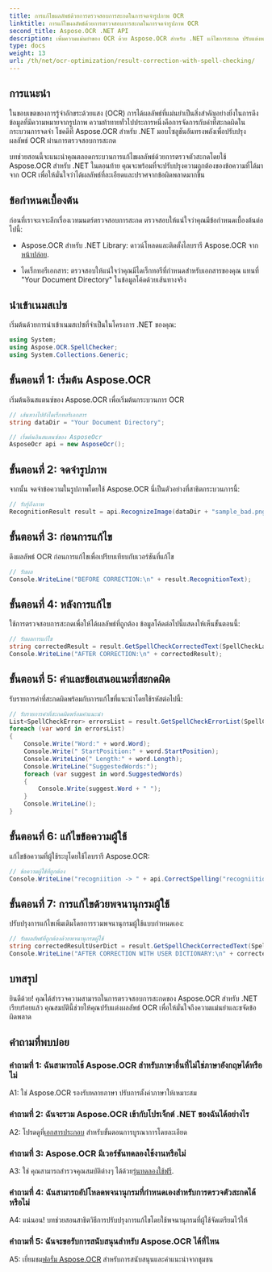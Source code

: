 ```yaml
---
title: การแก้ไขผลลัพธ์ด้วยการตรวจสอบการสะกดในการจดจำรูปภาพ OCR
linktitle: การแก้ไขผลลัพธ์ด้วยการตรวจสอบการสะกดในการจดจำรูปภาพ OCR
second_title: Aspose.OCR .NET API
description: เพิ่มความแม่นยำของ OCR ด้วย Aspose.OCR สำหรับ .NET แก้ไขการสะกด ปรับแต่งพจนานุกรม และรับรู้ข้อความที่ปราศจากข้อผิดพลาดได้อย่างง่ายดาย
type: docs
weight: 13
url: /th/net/ocr-optimization/result-correction-with-spell-checking/
---
```

## การแนะนำ

ในขอบเขตของการรู้จำอักขระด้วยแสง (OCR) การได้ผลลัพธ์ที่แม่นยำเป็นสิ่งสำคัญอย่างยิ่งในการดึงข้อมูลที่มีความหมายจากรูปภาพ ความท้าทายทั่วไปประการหนึ่งคือการจัดการกับคำที่สะกดผิดในกระบวนการจดจำ โชคดีที่ Aspose.OCR สำหรับ .NET มอบโซลูชันอันทรงพลังเพื่อปรับปรุงผลลัพธ์ OCR ผ่านการตรวจสอบการสะกด

บทช่วยสอนนี้จะแนะนำคุณตลอดกระบวนการแก้ไขผลลัพธ์ด้วยการตรวจตัวสะกดโดยใช้ Aspose.OCR สำหรับ .NET ในตอนท้าย คุณจะพร้อมที่จะปรับปรุงความถูกต้องของข้อความที่ได้มาจาก OCR เพื่อให้มั่นใจว่าได้ผลลัพธ์ที่ละเอียดและปราศจากข้อผิดพลาดมากขึ้น

## ข้อกำหนดเบื้องต้น

ก่อนที่เราจะเจาะลึกเรื่องเวทมนตร์ตรวจสอบการสะกด ตรวจสอบให้แน่ใจว่าคุณมีข้อกำหนดเบื้องต้นต่อไปนี้:

-  Aspose.OCR สำหรับ .NET Library: ดาวน์โหลดและติดตั้งไลบรารี Aspose.OCR จาก[หน้าปล่อย](https://releases.aspose.com/ocr/net/).

- ไดเร็กทอรีเอกสาร: ตรวจสอบให้แน่ใจว่าคุณมีไดเร็กทอรีที่กำหนดสำหรับเอกสารของคุณ แทนที่ "Your Document Directory" ในข้อมูลโค้ดด้วยเส้นทางจริง

## นำเข้าเนมสเปซ

เริ่มต้นด้วยการนำเข้าเนมสเปซที่จำเป็นในโครงการ .NET ของคุณ:

```csharp
using System;
using Aspose.OCR.SpellChecker;
using System.Collections.Generic;
```

## ขั้นตอนที่ 1: เริ่มต้น Aspose.OCR

เริ่มต้นอินสแตนซ์ของ Aspose.OCR เพื่อเริ่มต้นกระบวนการ OCR

```csharp
// เส้นทางไปยังไดเร็กทอรีเอกสาร
string dataDir = "Your Document Directory";

// เริ่มต้นอินสแตนซ์ของ AsposeOcr
AsposeOcr api = new AsposeOcr();
```

## ขั้นตอนที่ 2: จดจำรูปภาพ

จากนั้น จดจำข้อความในรูปภาพโดยใช้ Aspose.OCR นี่เป็นตัวอย่างที่สาธิตกระบวนการนี้:

```csharp
// รับรู้ถึงภาพ
RecognitionResult result = api.RecognizeImage(dataDir + "sample_bad.png", new RecognitionSettings(Language.Eng));
```

## ขั้นตอนที่ 3: ก่อนการแก้ไข

ดึงผลลัพธ์ OCR ก่อนการแก้ไขเพื่อเปรียบเทียบกับเวอร์ชันที่แก้ไข

```csharp
// รับผล
Console.WriteLine("BEFORE CORRECTION:\n" + result.RecognitionText);
```

## ขั้นตอนที่ 4: หลังการแก้ไข

ใช้การตรวจสอบการสะกดเพื่อให้ได้ผลลัพธ์ที่ถูกต้อง ข้อมูลโค้ดต่อไปนี้แสดงให้เห็นขั้นตอนนี้:

```csharp
// รับผลการแก้ไข
string correctedResult = result.GetSpellCheckCorrectedText(SpellCheckLanguage.Eng);
Console.WriteLine("AFTER CORRECTION:\n" + correctedResult);
```

## ขั้นตอนที่ 5: คำและข้อเสนอแนะที่สะกดผิด

รับรายการคำที่สะกดผิดพร้อมกับการแก้ไขที่แนะนำโดยใช้รหัสต่อไปนี้:

```csharp
// รับรายการคำที่สะกดผิดพร้อมคำแนะนำ
List<SpellCheckError> errorsList = result.GetSpellCheckErrorList(SpellCheckLanguage.Eng);
foreach (var word in errorsList)
{
	Console.Write("Word:" + word.Word);
	Console.Write(" StartPosition:" + word.StartPosition);
	Console.WriteLine(" Length:" + word.Length);
	Console.WriteLine("SuggestedWords:");
	foreach (var suggest in word.SuggestedWords)
	{
		Console.Write(suggest.Word + " ");
	}
	Console.WriteLine();
}
```

## ขั้นตอนที่ 6: แก้ไขข้อความผู้ใช้

แก้ไขข้อความที่ผู้ใช้ระบุโดยใช้ไลบรารี Aspose.OCR:

```csharp
// ข้อความผู้ใช้ที่ถูกต้อง
Console.WriteLine("recogniition -> " + api.CorrectSpelling("recogniition"));
```

## ขั้นตอนที่ 7: การแก้ไขด้วยพจนานุกรมผู้ใช้

ปรับปรุงการแก้ไขเพิ่มเติมโดยการรวมพจนานุกรมผู้ใช้แบบกำหนดเอง:

```csharp
// รับผลลัพธ์ที่ถูกต้องด้วยพจนานุกรมผู้ใช้
string correctedResultUserDict = result.GetSpellCheckCorrectedText(SpellCheckLanguage.Eng, dataDir+"dictionary.txt");
Console.WriteLine("AFTER CORRECTION WITH USER DICTIONARY:\n" + correctedResultUserDict);
```

## บทสรุป

ยินดีด้วย! คุณได้สำรวจความสามารถในการตรวจสอบการสะกดของ Aspose.OCR สำหรับ .NET เรียบร้อยแล้ว คุณสมบัตินี้ช่วยให้คุณปรับแต่งผลลัพธ์ OCR เพื่อให้มั่นใจถึงความแม่นยำและขจัดข้อผิดพลาด

## คำถามที่พบบ่อย

### คำถามที่ 1: ฉันสามารถใช้ Aspose.OCR สำหรับภาษาอื่นที่ไม่ใช่ภาษาอังกฤษได้หรือไม่

A1: ใช่ Aspose.OCR รองรับหลายภาษา ปรับการตั้งค่าภาษาให้เหมาะสม

### คำถามที่ 2: ฉันจะรวม Aspose.OCR เข้ากับโปรเจ็กต์ .NET ของฉันได้อย่างไร

 A2: โปรดดูที่[เอกสารประกอบ](https://reference.aspose.com/ocr/net/) สำหรับขั้นตอนการบูรณาการโดยละเอียด

### คำถามที่ 3: Aspose.OCR มีเวอร์ชันทดลองใช้งานหรือไม่

 A3: ใช่ คุณสามารถสำรวจคุณสมบัติต่างๆ ได้ด้วย[รุ่นทดลองใช้ฟรี](https://releases.aspose.com/).

### คำถามที่ 4: ฉันสามารถอัปโหลดพจนานุกรมที่กำหนดเองสำหรับการตรวจตัวสะกดได้หรือไม่

A4: แน่นอน! บทช่วยสอนสาธิตวิธีการปรับปรุงการแก้ไขโดยใช้พจนานุกรมที่ผู้ใช้จัดเตรียมไว้ให้

### คำถามที่ 5: ฉันจะขอรับการสนับสนุนสำหรับ Aspose.OCR ได้ที่ไหน

 A5: เยี่ยมชม[ฟอรั่ม Aspose.OCR](https://forum.aspose.com/c/ocr/16) สำหรับการสนับสนุนและคำแนะนำจากชุมชน